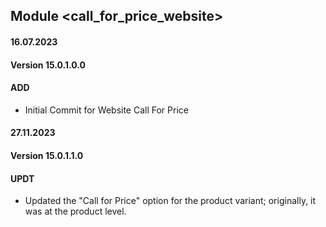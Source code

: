## Module <call_for_price_website>

#### 16.07.2023
#### Version 15.0.1.0.0
#### ADD
- Initial Commit for Website Call For Price

#### 27.11.2023
#### Version 15.0.1.1.0
#### UPDT
- Updated the "Call for Price" option for the product variant; originally, it was at the product level.
